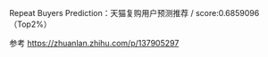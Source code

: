 Repeat Buyers Prediction：天猫复购用户预测推荐 / score:0.6859096（Top2%）

参考 https://zhuanlan.zhihu.com/p/137905297
